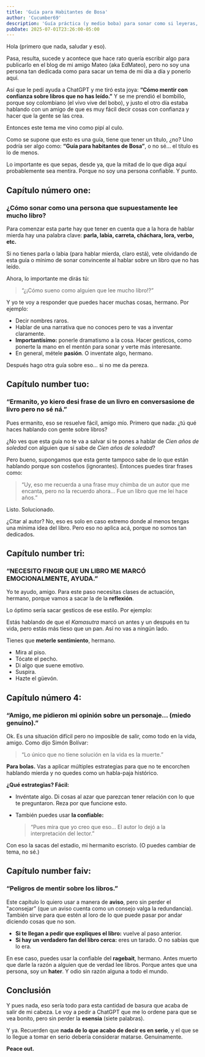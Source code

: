 ```yaml
---
title: 'Guía para Habitantes de Bosa'
author: 'Cucumber69'
description: 'Guía práctica (y medio boba) para sonar como si leyeras, sin haber leído un culo. Perfecta pa’ hablar mierda con estilo, quedar como culto y salir impune. Spoiler: todo es carreta, como debe ser.'
pubDate: 2025-07-01T23:26:00-05:00
---
```


Hola (primero que nada, saludar y eso).

Pasa, resulta, sucede y acontece que hace rato quería escribir algo para publicarlo en el blog de mi amigo Mateo (aka EdMateo), pero no soy una persona tan dedicada como para sacar un tema de mi día a día y ponerlo aquí.

Así que le pedí ayuda a ChatGPT y me tiró esta joya:
**“Cómo mentir con confianza sobre libros que no has leído.”**
Y se me prendió el bombillo, porque soy colombiano (el vivo vive del bobo), y justo el otro día estaba hablando con un amigo de que es muy fácil decir cosas con confianza y hacer que la gente se las crea.

Entonces este tema me vino como pipí al culo.

Como se supone que esto es una guía, tiene que tener un título, ¿no? Uno podría ser algo como:
**“Guía para habitantes de Bosa”**, o no sé… el título es lo de menos.

Lo importante es que sepas, desde ya, que la mitad de lo que diga aquí probablemente sea mentira.
Porque no soy una persona confiable. Y punto.

## Capítulo número one:
### ¿Cómo sonar como una persona que supuestamente lee mucho libro?

Para comenzar esta parte hay que tener en cuenta que a la hora de hablar mierda hay una palabra clave:
**parla, labia, carreta, cháchara, lora, verbo, etc.**

Si no tienes parla o labia (para hablar mierda, claro está), vete olvidando de esta guía o mínimo de sonar convincente al hablar sobre un libro que no has leído.

Ahora, lo importante me dirás tú:

> “¿¡Cómo sueno como alguien que lee mucho libro!?”

Y yo te voy a responder que puedes hacer muchas cosas, hermano. Por ejemplo:

* Decir nombres raros.
* Hablar de una narrativa que no conoces pero te vas a inventar claramente.
* **Importantísimo:** ponerle dramatismo a la cosa. Hacer gesticos, como ponerte la mano en el mentón para sonar y verte más interesante.
* En general, métele **pasión**. O inventate algo, hermano.

Después hago otra guía sobre eso… si no me da pereza.

## Capítulo number tuo:
### “Ermanito, yo kiero desi frase de un livro en conversasione de livro pero no sé ná.”

Pues ermanito, eso se resuelve fácil, amigo mío.
Primero que nada: ¿tú qué haces hablando con gente sobre libros?

¿No ves que esta guía no te va a salvar si te pones a hablar de *Cien años de soledad* con alguien que sí sabe de *Cien años de soledad*?

Pero bueno, supongamos que esta gente tampoco sabe de lo que están hablando porque son costeños (ignorantes). Entonces puedes tirar frases como:

> “Uy, eso me recuerda a una frase muy chimba de un autor que me encanta, pero no la recuerdo ahora... Fue un libro que me leí hace años.”

Listo. Solucionado.

¿Citar al autor? No, eso es solo en caso extremo donde al menos tengas una mínima idea del libro.
Pero eso no aplica acá, porque no somos tan dedicados.

## Capítulo number tri:
### “NECESITO FINGIR QUE UN LIBRO ME MARCÓ EMOCIONALMENTE, AYUDA.”

Yo te ayudo, amigo.
Para este paso necesitas clases de actuación, hermano, porque vamos a sacar la de la **reflexión**.

Lo óptimo sería sacar gesticos de ese estilo. Por ejemplo:

Estás hablando de que el *Kamasutra* marcó un antes y un después en tu vida, pero estás más tieso que un pan.
Así no vas a ningún lado.

Tienes que **meterle sentimiento**, hermano.

* Mira al piso.
* Tócate el pecho.
* Di algo que suene emotivo.
* Suspira.
* Hazte el güevón.

## Capítulo número 4:

### “Amigo, me pidieron mi opinión sobre un personaje... (miedo genuino).”

Ok. Es una situación difícil pero no imposible de salir, como todo en la vida, amigo.
Como dijo Simón Bolívar:

> “Lo único que no tiene solución en la vida es la muerte.”

**Para bolas.**
Vas a aplicar múltiples estrategias para que no te encorchen hablando mierda y no quedes como un habla-paja histórico.

**¿Qué estrategias? Fácil:**

* Invéntate algo. Di cosas al azar que parezcan tener relación con lo que te preguntaron.
  Reza por que funcione esto.

* También puedes usar **la confiable:**

  > “Pues mira que yo creo que eso... El autor lo dejó a la interpretación del lector.”

Con eso la sacas del estadio, mi hermanito escristo.
(O puedes cambiar de tema, no sé.)

## Capítulo number faiv:

### “Peligros de mentir sobre los libros.”

Este capítulo lo quiero usar a manera de **aviso**, pero sin perder el "aconsejar” (que un aviso cuenta como un consejo valga la redundancia).
También sirve para que estén al loro de lo que puede pasar por andar diciendo cosas que no son.

* **Si te llegan a pedir que expliques el libro:** vuelve al paso anterior.
* **Si hay un verdadero fan del libro cerca:** eres un tarado. O no sabías que lo era.

En ese caso, puedes usar la confiable del **ragebait**, hermano.
Antes muerto que darle la razón a alguien que de verdad lee libros.
Porque antes que una persona, soy un **hater**. Y odio sin razón alguna a todo el mundo.

## Conclusión

Y pues nada, eso sería todo para esta cantidad de basura que acaba de salir de mi cabeza.
Le voy a pedir a ChatGPT que me lo ordene para que se vea bonito, pero sin perder la **esensia** (siete palabras).

Y ya.
Recuerden que **nada de lo que acabo de decir es en serio**,
y el que se lo llegue a tomar en serio debería considerar matarse. Genuinamente.

**Peace out.**
